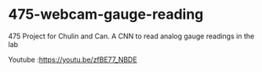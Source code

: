 # 475-webcam-gauge-reading
475 Project for Chulin and Can. A CNN to read analog gauge readings in the lab

Youtube :https://youtu.be/zfBE77_NBDE

